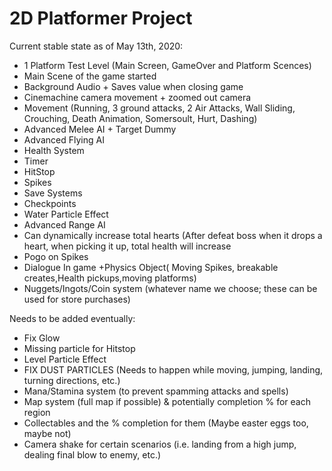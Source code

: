 # 2D Platformer Project

Current stable state as of May 13th, 2020:
+ 1 Platform Test Level (Main Screen, GameOver and Platform Scences)
+ Main Scene of the game started
+ Background Audio + Saves value when closing game
+ Cinemachine camera movement + zoomed out camera
+ Movement (Running, 3 ground attacks, 2 Air Attacks, Wall Sliding, Crouching, Death Animation, Somersoult, Hurt, Dashing)
+ Advanced Melee AI + Target Dummy
+ Advanced Flying AI
+ Health System
+ Timer
+ HitStop
+ Spikes
+ Save Systems
+ Checkpoints
+ Water Particle Effect
+ Advanced Range AI 
+ Can dynamically increase total hearts (After defeat boss when it drops a heart, when picking it up, total health will increase
+ Pogo on Spikes
+ Dialogue In game
+Physics Object( Moving Spikes, breakable creates,Health pickups,moving platforms)
+ Nuggets/Ingots/Coin system (whatever name we choose; these can be used for store purchases)



Needs to be added eventually: 
- Fix Glow
- Missing particle for Hitstop
- Level Particle Effect
- FIX DUST PARTICLES (Needs to happen while moving, jumping, landing, turning directions, etc.)
- Mana/Stamina system (to prevent spamming attacks and spells)
- Map system (full map if possible) & potentially completion % for each region
- Collectables and the % completion for them (Maybe easter eggs too, maybe not)
- Camera shake for certain scenarios (i.e. landing from a high jump, dealing final blow to enemy, etc.)




